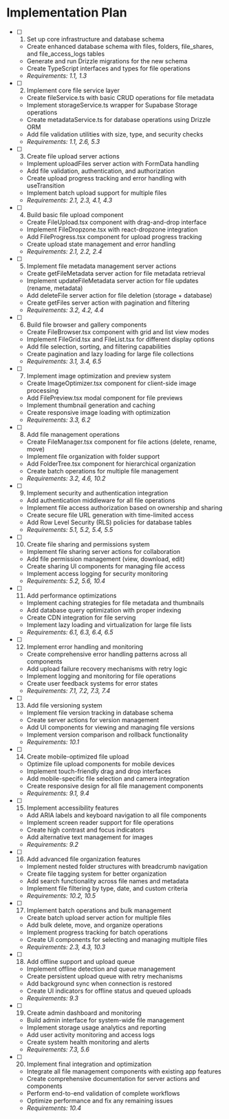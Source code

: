 # Implementation Plan

- [ ] 1. Set up core infrastructure and database schema

  - Create enhanced database schema with files, folders, file_shares, and file_access_logs tables
  - Generate and run Drizzle migrations for the new schema
  - Create TypeScript interfaces and types for file operations
  - _Requirements: 1.1, 1.3_

- [ ] 2. Implement core file service layer

  - Create fileService.ts with basic CRUD operations for file metadata
  - Implement storageService.ts wrapper for Supabase Storage operations
  - Create metadataService.ts for database operations using Drizzle ORM
  - Add file validation utilities with size, type, and security checks
  - _Requirements: 1.1, 2.6, 5.3_

- [ ] 3. Create file upload server actions

  - Implement uploadFiles server action with FormData handling
  - Add file validation, authentication, and authorization
  - Create upload progress tracking and error handling with useTransition
  - Implement batch upload support for multiple files
  - _Requirements: 2.1, 2.3, 4.1, 4.3_

- [ ] 4. Build basic file upload component

  - Create FileUpload.tsx component with drag-and-drop interface
  - Implement FileDropzone.tsx with react-dropzone integration
  - Add FileProgress.tsx component for upload progress tracking
  - Create upload state management and error handling
  - _Requirements: 2.1, 2.2, 2.4_

- [ ] 5. Implement file metadata management server actions

  - Create getFileMetadata server action for file metadata retrieval
  - Implement updateFileMetadata server action for file updates (rename, metadata)
  - Add deleteFile server action for file deletion (storage + database)
  - Create getFiles server action with pagination and filtering
  - _Requirements: 3.2, 4.2, 4.4_

- [ ] 6. Build file browser and gallery components

  - Create FileBrowser.tsx component with grid and list view modes
  - Implement FileGrid.tsx and FileList.tsx for different display options
  - Add file selection, sorting, and filtering capabilities
  - Create pagination and lazy loading for large file collections
  - _Requirements: 3.1, 3.4, 6.5_

- [ ] 7. Implement image optimization and preview system

  - Create ImageOptimizer.tsx component for client-side image processing
  - Add FilePreview.tsx modal component for file previews
  - Implement thumbnail generation and caching
  - Create responsive image loading with optimization
  - _Requirements: 3.3, 6.2_

- [ ] 8. Add file management operations

  - Create FileManager.tsx component for file actions (delete, rename, move)
  - Implement file organization with folder support
  - Add FolderTree.tsx component for hierarchical organization
  - Create batch operations for multiple file management
  - _Requirements: 3.2, 4.6, 10.2_

- [ ] 9. Implement security and authentication integration

  - Add authentication middleware for all file operations
  - Implement file access authorization based on ownership and sharing
  - Create secure file URL generation with time-limited access
  - Add Row Level Security (RLS) policies for database tables
  - _Requirements: 5.1, 5.2, 5.4, 5.5_

- [ ] 10. Create file sharing and permissions system

  - Implement file sharing server actions for collaboration
  - Add file permission management (view, download, edit)
  - Create sharing UI components for managing file access
  - Implement access logging for security monitoring
  - _Requirements: 5.2, 5.6, 10.4_

- [ ] 11. Add performance optimizations

  - Implement caching strategies for file metadata and thumbnails
  - Add database query optimization with proper indexing
  - Create CDN integration for file serving
  - Implement lazy loading and virtualization for large file lists
  - _Requirements: 6.1, 6.3, 6.4, 6.5_

- [ ] 12. Implement error handling and monitoring

  - Create comprehensive error handling patterns across all components
  - Add upload failure recovery mechanisms with retry logic
  - Implement logging and monitoring for file operations
  - Create user feedback systems for error states
  - _Requirements: 7.1, 7.2, 7.3, 7.4_

- [ ] 13. Add file versioning system

  - Implement file version tracking in database schema
  - Create server actions for version management
  - Add UI components for viewing and managing file versions
  - Implement version comparison and rollback functionality
  - _Requirements: 10.1_

- [ ] 14. Create mobile-optimized file upload

  - Optimize file upload components for mobile devices
  - Implement touch-friendly drag and drop interfaces
  - Add mobile-specific file selection and camera integration
  - Create responsive design for all file management components
  - _Requirements: 9.1, 9.4_

- [ ] 15. Implement accessibility features

  - Add ARIA labels and keyboard navigation to all file components
  - Implement screen reader support for file operations
  - Create high contrast and focus indicators
  - Add alternative text management for images
  - _Requirements: 9.2_

- [ ] 16. Add advanced file organization features

  - Implement nested folder structures with breadcrumb navigation
  - Create file tagging system for better organization
  - Add search functionality across file names and metadata
  - Implement file filtering by type, date, and custom criteria
  - _Requirements: 10.2, 10.5_

- [ ] 17. Implement batch operations and bulk management

  - Create batch upload server action for multiple files
  - Add bulk delete, move, and organize operations
  - Implement progress tracking for batch operations
  - Create UI components for selecting and managing multiple files
  - _Requirements: 2.3, 4.3, 10.3_

- [ ] 18. Add offline support and upload queue

  - Implement offline detection and queue management
  - Create persistent upload queue with retry mechanisms
  - Add background sync when connection is restored
  - Create UI indicators for offline status and queued uploads
  - _Requirements: 9.3_

- [ ] 19. Create admin dashboard and monitoring

  - Build admin interface for system-wide file management
  - Implement storage usage analytics and reporting
  - Add user activity monitoring and access logs
  - Create system health monitoring and alerts
  - _Requirements: 7.3, 5.6_

- [ ] 20. Implement final integration and optimization
  - Integrate all file management components with existing app features
  - Create comprehensive documentation for server actions and components
  - Perform end-to-end validation of complete workflows
  - Optimize performance and fix any remaining issues
  - _Requirements: 10.4_

